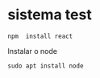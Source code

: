 <h1> sistema  test</h1>

``````
npm  install react
``````

Instalar o node 


``````
sudo apt install node
``````
